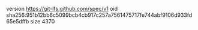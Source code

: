 version https://git-lfs.github.com/spec/v1
oid sha256:951b12bb6c5099bcb4cb917c257a7561475717fe744abf9106d933fd65e5dffb
size 4370
